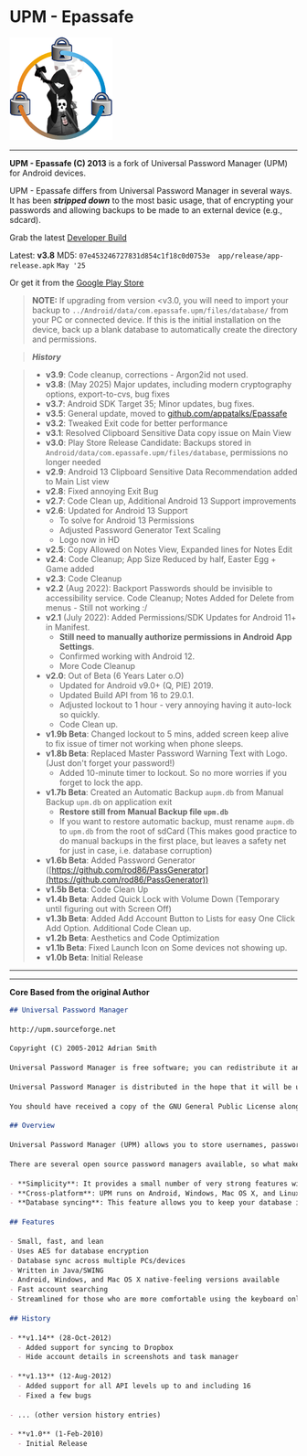 # UPM - Epassafe

![logo](https://github.com/appatalks/Epassafe/blob/main/app/src/main/res/drawable/logo.png?raw=true)

---

**UPM - Epassafe (C) 2013** is a fork of Universal Password Manager (UPM) for Android devices.

UPM - Epassafe differs from Universal Password Manager in several ways. It has been ***stripped down*** to the most basic usage, that of encrypting your passwords and allowing backups to be made to an external device (e.g., sdcard).

Grab the latest [Developer Build](https://github.com/appatalks/Epassafe/raw/refs/heads/main/app/release/app-release.apk)

Latest: **v3.8** MD5: ```07e453246727831d854c1f18c0d0753e  app/release/app-release.apk``` ```May '25```

Or get it from the [Google Play Store](https://play.google.com/store/apps/details?id=com.epassafe.upm&pcampaignid=web_share)

> **NOTE:**
> If upgrading from version <v3.0, you will need to import your backup to `../Android/data/com.epassafe.upm/files/database/` from your PC or connected device. If this is the initial installation on the device, back up a blank database to automatically create the directory and permissions.

> ***History***

> - **v3.9**: Code cleanup, corrections - Argon2id not used.  
> - **v3.8**: (May 2025) Major updates, including modern cryptography options, export-to-cvs, bug fixes
> - **v3.7**: Android SDK Target 35; Minor updates, bug fixes.
> - **v3.5**: General update, moved to [github.com/appatalks/Epassafe](https://github.com/appatalks/Epassafe)
> - **v3.2**: Tweaked Exit code for better performance
> - **v3.1**: Resolved Clipboard Sensitive Data copy issue on Main View
> - **v3.0**: Play Store Release Candidate: Backups stored in `Android/data/com.epassafe.upm/files/database`, permissions no longer needed
> - **v2.9**: Android 13 Clipboard Sensitive Data Recommendation added to Main List view
> - **v2.8**: Fixed annoying Exit Bug
> - **v2.7**: Code Clean up, Additional Android 13 Support improvements
> - **v2.6**: Updated for Android 13 Support
>   - To solve for Android 13 Permissions
>   - Adjusted Password Generator Text Scaling
>   - Logo now in HD
> - **v2.5**: Copy Allowed on Notes View, Expanded lines for Notes Edit
> - **v2.4**: Code Cleanup; App Size Reduced by half, Easter Egg + Game added
> - **v2.3**: Code Cleanup
> - **v2.2** (Aug 2022): Backport Passwords should be invisible to accessibility service. Code Cleanup; Notes Added for Delete from menus - Still not working :/
> - **v2.1** (July 2022): Added Permissions/SDK Updates for Android 11+ in Manifest.
>   - **Still need to manually authorize permissions in Android App Settings**.
>   - Confirmed working with Android 12.
>   - More Code Cleanup
> - **v2.0**: Out of Beta (6 Years Later o.O)
>   - Updated for Android v9.0+ (Q, PIE) 2019.
>   - Updated Build API from 16 to 29.0.1.
>   - Adjusted lockout to 1 hour - very annoying having it auto-lock so quickly.
>   - Code Clean up.
> - **v1.9b Beta**: Changed lockout to 5 mins, added screen keep alive to fix issue of timer not working when phone sleeps.
> - **v1.8b Beta**: Replaced Master Password Warning Text with Logo. (Just don't forget your password!)
>   - Added 10-minute timer to lockout. So no more worries if you forget to lock the app.
> - **v1.7b Beta**: Created an Automatic Backup `aupm.db` from Manual Backup `upm.db` on application exit
>   - **Restore still from Manual Backup file `upm.db`**
>   - If you want to restore automatic backup, must rename `aupm.db` to `upm.db` from the root of sdCard
>     (This makes good practice to do manual backups in the first place, but leaves a safety net for just in case, i.e. database corruption)
> - **v1.6b Beta**: Added Password Generator ([https://github.com/rod86/PassGenerator](https://github.com/rod86/PassGenerator))
> - **v1.5b Beta**: Code Clean Up
> - **v1.4b Beta**: Added Quick Lock with Volume Down (Temporary until figuring out with Screen Off)
> - **v1.3b Beta**: Added Add Account Button to Lists for easy One Click Add Option. Additional Code Clean up.
> - **v1.2b Beta**: Aesthetics and Code Optimization
> - **v1.1b Beta**: Fixed Launch Icon on Some devices not showing up.
> - **v1.0b Beta**: Initial Release

---

---

**Core Based from the original Author**

```md
## Universal Password Manager

http://upm.sourceforge.net

Copyright (C) 2005-2012 Adrian Smith

Universal Password Manager is free software; you can redistribute it and/or modify it under the terms of the GNU General Public License as published by the Free Software Foundation; either version 2 of the License, or (at your option) any later version.

Universal Password Manager is distributed in the hope that it will be useful, but WITHOUT ANY WARRANTY; without even the implied warranty of MERCHANTABILITY or FITNESS FOR A PARTICULAR PURPOSE. See the GNU General Public License for more details.

You should have received a copy of the GNU General Public License along with Universal Password Manager; if not, write to the Free Software Foundation, Inc., 51 Franklin St, Fifth Floor, Boston, MA 02110-1301, USA

## Overview

Universal Password Manager (UPM) allows you to store usernames, passwords, URLs, and generic notes in an encrypted database protected by one master password.

There are several open source password managers available, so what makes UPM different? Its three strongest features are:

- **Simplicity**: It provides a small number of very strong features with no clutter.
- **Cross-platform**: UPM runs on Android, Windows, Mac OS X, and Linux.
- **Database syncing**: This feature allows you to keep your database in sync across several PCs/devices using either Dropbox or an HTTP location.

## Features

- Small, fast, and lean
- Uses AES for database encryption
- Database sync across multiple PCs/devices
- Written in Java/SWING
- Android, Windows, and Mac OS X native-feeling versions available
- Fast account searching
- Streamlined for those who are more comfortable using the keyboard only

## History

- **v1.14** (28-Oct-2012)
  - Added support for syncing to Dropbox
  - Hide account details in screenshots and task manager

- **v1.13** (12-Aug-2012)
  - Added support for all API levels up to and including 16
  - Fixed a few bugs

- ... (other version history entries)

- **v1.0** (1-Feb-2010)
  - Initial Release
```

